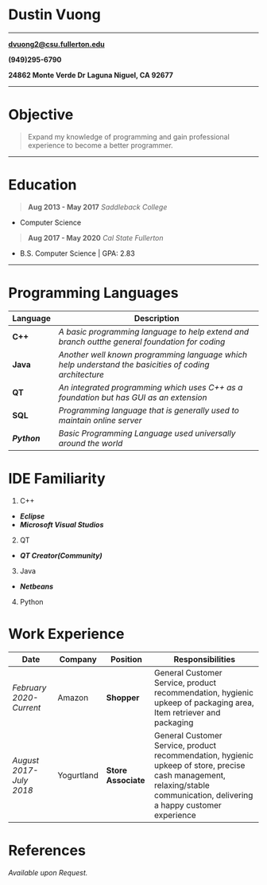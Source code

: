 Dustin Vuong
================

-----------------------------
**dvuong2@csu.fullerton.edu**

**(949)295-6790**

**24862 Monte Verde Dr**
**Laguna Niguel, CA 92677**    

----

Objective
=========
>Expand my knowledge of programming and gain professional experience
>to become a better programmer.

----

Education
=========

>**Aug 2013 - May 2017** 	     *Saddleback College*
+   Computer Science

>**Aug 2017 - May 2020**      *Cal State Fullerton*  
+   B.S. Computer Science | GPA: 2.83
----

Programming Languages
=====================

Language | Description
|--------|---
**C++**             |*A basic programming language to help extend and branch outthe general foundation for coding*
**Java**            |*Another well known programming language which help understand the basicities of coding architecture*
**QT**              |*An integrated programming which uses C++ as a foundation but has GUI as an extension*
**SQL**             |*Programming language that is generally used to maintain online server*
***Python***        |*Basic Programming Language used universally around the world*

IDE Familiarity 
===============

1. C++
 + ***Eclipse***
 + ***Microsoft Visual Studios*** 
2. QT
 + ***QT Creator(Community)***
3. Java
 + ***Netbeans***
4. Python

Work Experience
===============

Date | Company | Position| Responsibilities
|----|-----|---------|---
*February 2020-Current*|Amazon |**Shopper**| General Customer Service, product recommendation, hygienic upkeep of packaging area, Item retriever and packaging
*August 2017-July 2018*|Yogurtland |**Store Associate**| General Customer Service, product recommendation, hygienic upkeep of store, precise cash management, relaxing/stable communication, delivering a happy customer experience


References
==========
*Available upon Request.*
